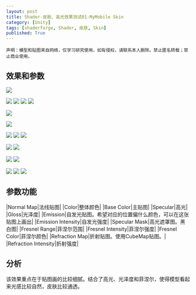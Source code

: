```yaml
---
layout: post
title: Shader-皮肤、高光效果测试01-MyMobile Skin
category: [Unity]
tags: [shaderforge, Shader, 皮肤, Skin]
published: True
---
```



`声明：模型和贴图来自网络，仅学习研究使用，如有侵权，请联系本人删除。禁止匿名转载；禁止商业使用。`


## 效果和参数 ##

<left>
	<img src="/public/img/Shader-皮肤高光01/1.gif">
	</left>
<p></p>
<left>
	<img src="/public/img/Shader-皮肤高光01/1.png">
	<img src="/public/img/Shader-皮肤高光01/2.png">
	<img src="/public/img/Shader-皮肤高光01/3.png">
	<img src="/public/img/Shader-皮肤高光01/4.png">
	</left>
<p></p>
<left>
	<img src="/public/img/Shader-皮肤高光01/5.png">
	</left>
<p></p>
<left>
	<img src="/public/img/Shader-皮肤高光01/6.png">
	</left>
<p></p>
<left>
	<img src="/public/img/Shader-皮肤高光01/7.png">
	<img src="/public/img/Shader-皮肤高光01/8.png">
	<img src="/public/img/Shader-皮肤高光01/9.png">
	</left>
<p></p>
<left>
	<img src="/public/img/Shader-皮肤高光01/10.png">
	<img src="/public/img/Shader-皮肤高光01/11.png">
	</left>
<p></p>
<left>
	<img src="/public/img/Shader-皮肤高光01/12.png">
	<img src="/public/img/Shader-皮肤高光01/13.png">
	</left>
<p></p>
<left>
	<img src="/public/img/Shader-皮肤高光01/14.png">
	<img src="/public/img/Shader-皮肤高光01/15.png">
	<img src="/public/img/Shader-皮肤高光01/16.png">
	</left>
	
	
## 参数功能 ##

|Normal Map|法线贴图|
|Color|整体颜色|
|Base Color|主贴图|
|Specular|高光|
|Gloss|光泽度|
|Emission|自发光贴图。希望对应的位置偏什么颜色，可以在这张贴图上画出|
|Emission Intensity|自发光强度|
|Specular Mask|高光遮罩图。黑白图|
|Fresnel Range|菲涅尔范围|
|Fresnel Intensity|菲涅尔强度|
|Fresnel Color|菲涅尔颜色|
|Refraction Map|折射贴图。使用CubeMap贴图。|
|Refraction Intensity|折射强度|


## 分析 ##
该效果重点在于贴图画的比较细腻。结合了高光、光泽度和菲涅尔，使得模型看起来光感比较自然，皮肤比较通透。
